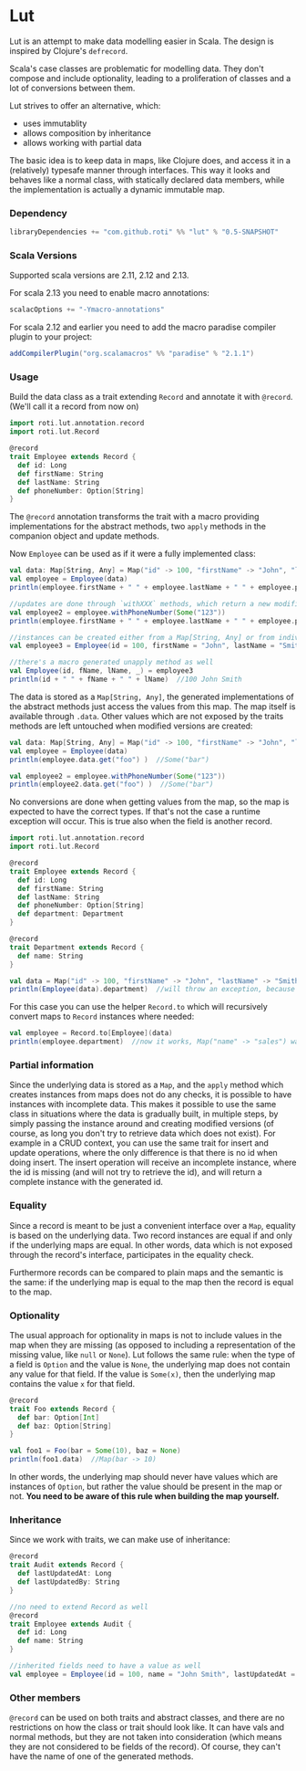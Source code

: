 # Lut

Lut is an attempt to make data modelling easier in Scala. The design is inspired by Clojure's `defrecord`.

Scala's case classes are problematic for modelling data. They don't compose and include optionality, leading to a proliferation of classes and a lot of conversions between them.

Lut strives to offer an alternative, which:
* uses immutablity
* allows composition by inheritance
* allows working with partial data

The basic idea is to keep data in maps, like Clojure does, and access it in a (relatively) typesafe manner through interfaces. 
This way it looks and behaves like a normal class, with statically declared data members, while the implementation is actually a dynamic immutable map.

### Dependency

```scala
libraryDependencies += "com.github.roti" %% "lut" % "0.5-SNAPSHOT"
```

### Scala Versions

Supported scala versions are 2.11, 2.12 and 2.13.

For scala 2.13 you need to enable macro annotations:
```scala
scalacOptions += "-Ymacro-annotations"
```

For scala 2.12 and earlier you need to add the macro paradise compiler plugin to your project:
```scala
addCompilerPlugin("org.scalamacros" %% "paradise" % "2.1.1")
```

### Usage

Build the data class as a trait extending `Record` and annotate it with `@record`. (We'll call it a record from now on)

```scala
import roti.lut.annotation.record
import roti.lut.Record

@record
trait Employee extends Record {
  def id: Long
  def firstName: String
  def lastName: String
  def phoneNumber: Option[String]
}
```

The `@record` annotation transforms the trait with a macro providing implementations for the abstract methods, two `apply` methods in the companion object and update methods.

Now `Employee` can be used as if it were a fully implemented class:

```scala
val data: Map[String, Any] = Map("id" -> 100, "firstName" -> "John", "lastName" -> "Smith")
val employee = Employee(data)
println(employee.firstName + " " + employee.lastName + " " + employee.phoneNumber )  //"John Smith None"

//updates are done through `withXXX` methods, which return a new modified instance
val employee2 = employee.withPhoneNumber(Some("123"))
println(employee.firstName + " " + employee.lastName + " " + employee.phoneNumber )  //"John Smith Some(123)"

//instances can be created either from a Map[String, Any] or from individual field values  
val employee3 = Employee(id = 100, firstName = "John", lastName = "Smith", phoneNumber = None)

//there's a macro generated unapply method as well
val Employee(id, fName, lName, _) = employee3
println(id + " " + fName + " " + lName)  //100 John Smith
```

The data is stored as a `Map[String, Any]`, the generated implementations of the abstract methods just access the values from this map. 
The map itself is available through `.data`. Other values which are not exposed by the traits methods are left untouched when modified versions are created: 

```scala
val data: Map[String, Any] = Map("id" -> 100, "firstName" -> "John", "lastName" -> "Smith", "foo" -> "bar")
val employee = Employee(data)
println(employee.data.get("foo") )  //Some("bar")

val employee2 = employee.withPhoneNumber(Some("123"))
println(employee2.data.get("foo") )  //Some("bar")
```

No conversions are done when getting values from the map, so the map is expected to have the correct types. 
If that's not the case a runtime exception will occur. This is true also when the field is another record.

```scala
import roti.lut.annotation.record
import roti.lut.Record

@record
trait Employee extends Record {
  def id: Long
  def firstName: String
  def lastName: String
  def phoneNumber: Option[String]
  def department: Department
}

@record
trait Department extends Record {
  def name: String
}

val data = Map("id" -> 100, "firstName" -> "John", "lastName" -> "Smith", "department" -> Map("name" -> "sales"))
println(Employee(data).department)  //will throw an exception, because a Department is expected, but a Map is found
```

For this case you can use the helper `Record.to` which will recursively convert maps to `Record` instances where needed:

```scala
val employee = Record.to[Employee](data)
println(employee.department)  //now it works, Map("name" -> "sales") was converted to an instance of Department
```


### Partial information

Since the underlying data is stored as a `Map`, and the `apply` method which creates instances from maps does not do any checks, it is possible to have instances with incomplete data. 
This makes it possible to use the same class in situations where the data is gradually built, in multiple steps, by simply passing the instance around and creating modified versions (of course, as long you don't try to retrieve data which does not exist).
For example in a CRUD context, you can use the same trait for insert and update operations, where the only difference is that there is no id when doing insert. 
The insert operation will receive an incomplete instance, where the id is missing (and will not try to retrieve the id), and will return a complete instance with the generated id.


### Equality

Since a record is meant to be just a convenient interface over a `Map`, equality is based on the underlying data. 
Two record instances are equal if and only if the underlying maps are equal. 
In other words, data which is not exposed through the record's interface, participates in the equality check.

Furthermore records can be compared to plain maps and the semantic is the same: if the underlying map is equal to the map then the record is equal to the map.


### Optionality

The usual approach for optionality in maps is not to include values in the map when they are missing (as opposed to including a representation of the missing value, like `null` or `None`).
Lut follows the same rule: when the type of a field is `Option` and the value is `None`, the underlying map does not contain any value for that field. 
If the value is `Some(x)`, then the underlying map contains the value `x` for that field.

```scala
@record
trait Foo extends Record {
  def bar: Option[Int]
  def baz: Option[String]
}

val foo1 = Foo(bar = Some(10), baz = None)
println(foo1.data)  //Map(bar -> 10)
```

In other words, the underlying map should never have values which are instances of `Option`, but rather the value should be present in the map or not.
**You need to be aware of this rule when building the map yourself.**


### Inheritance

Since we work with traits, we can make use of inheritance:

```scala
@record
trait Audit extends Record {
  def lastUpdatedAt: Long
  def lastUpdatedBy: String
}

//no need to extend Record as well
@record
trait Employee extends Audit {
  def id: Long
  def name: String
}

//inherited fields need to have a value as well
val employee = Employee(id = 100, name = "John Smith", lastUpdatedAt = 1587812929, lastUpdatedBy = "admin")
```


### Other members

`@record` can be used on both traits and abstract classes, and there are no restrictions on how the class or trait should look like. 
It can have vals and normal methods, but they are not taken into consideration (which means they are not considered to be fields of the record).
Of course, they can't have the name of one of the generated methods.




